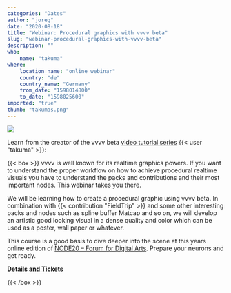 ```yaml
---
categories: "Dates"
author: "joreg"
date: "2020-08-18"
title: "Webinar: Procedural graphics with vvvv beta"
slug: "webinar-procedural-graphics-with-vvvv-beta"
description: ""
who: 
    name: "takuma"
where: 
    location_name: "online webinar"
    country: "de"
    country_name: "Germany"
    from_date: "1598014800"
    to_date: "1598025600"
imported: "true"
thumb: "takumas.png"
---
```



![](takumas.png)

Learn from the creator of the vvvv beta [video tutorial series](https://www.youtube.com/playlist?list=PLK3HDkvkLePS9UKCVw1o_eb09Ocws6Wcr) {{< user "takuma" >}}:

{{< box >}}
vvvv is well known for its realtime graphics powers. If you want to understand the proper workflow on how to achieve procedural realtime visuals you have to understand the packs and contributions and their most important nodes. This webinar takes you there.

We will be learning how to create a procedural graphic using vvvv beta. In combination with {{< contribution "FieldTrip" >}} and some other interesting packs and nodes such as spline buffer Matcap and so on, we will develop an artistic good looking visual in a dense quality and color which can be used as a poster, wall paper or whatever.

This course is a good basis to dive deeper into the scene at this years online edition of [NODE20 – Forum for Digital Arts](http://20.nodeforum.org). Prepare your neurons and get ready.

**[Details and Tickets](https://thenodeinstitute.org/event/procedural-graphics-with-vvvv-beta/)**
{{< /box >}}
